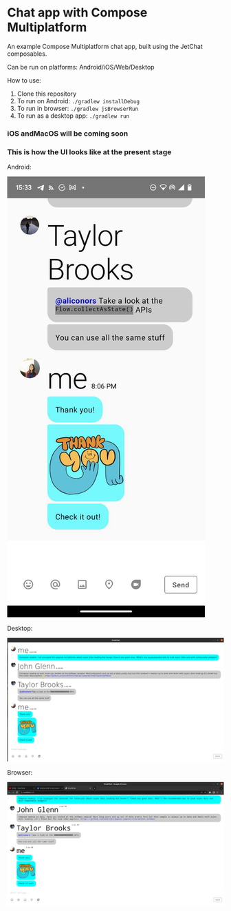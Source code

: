 # Chat app with Compose Multiplatform

An example Compose Multiplatform chat app, built using the JetChat composables.

Can be run on platforms: Android/iOS/Web/Desktop

How to use:
1. Clone this repository
2. To run on Android: `./gradlew installDebug`
3. To run in browser: `./gradlew jsBrowserRun`
4. To run as a desktop app: `./gradlew run`

### iOS andMacOS will be coming soon

### This is how the UI looks like at the present stage

Android:

![Android](https://raw.githubusercontent.com/gleb-skobinsky/studchat/master/screenshots/android.png)

Desktop: 

![Desktop](https://raw.githubusercontent.com/gleb-skobinsky/studchat/master/screenshots/desktop.png)

Browser:

![Browser](https://raw.githubusercontent.com/gleb-skobinsky/studchat/master/screenshots/web.png)
